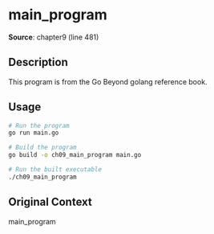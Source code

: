 # main_program

**Source**: chapter9 (line 481)

## Description

This program is from the Go Beyond golang reference book.

## Usage

```bash
# Run the program
go run main.go

# Build the program
go build -o ch09_main_program main.go

# Run the built executable
./ch09_main_program
```

## Original Context

main_program
